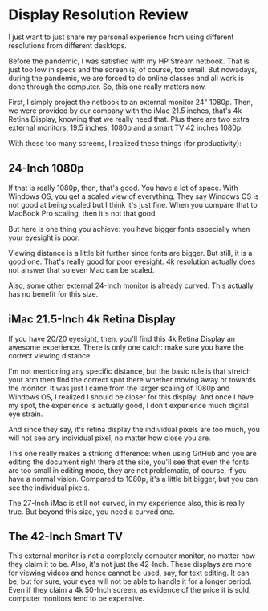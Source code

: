 # Display Resolution Review
I just want to just share my personal 
experience from using different resolutions 
from different desktops. 

Before the pandemic, I was satisfied with
my HP Stream netbook. That is just
too low in specs and the screen is,
of course, too small. 
But nowadays, during the pandemic,
we are forced to do online classes
and all work is done through the computer.
So, this one really matters now.

First, I simply project the netbook
to an external monitor 24" 1080p. Then, 
we were provided by our company
with the iMac 21.5 inches, 
that's 4k Retina Display, 
knowing that we really need that.
Plus there are two extra external 
monitors, 19.5 inches, 1080p and
a smart TV 42 inches 1080p.

With these too many screens, I realized
these things (for productivity):

## 24-Inch 1080p
If that is really 1080p, then, that's good.
You have a lot of space. With Windows OS,
you get a scaled view of everything. They
say Windows OS is not good at being scaled but
I think it's just fine. When you compare that
to MacBook Pro scaling, then it's not that
good.

But here is one thing you achieve: 
you have bigger fonts especially when your
eyesight is poor.

Viewing distance is a little bit further
since fonts are bigger. But still, it
is a good one. That's really good for poor
eyesight. 4k resolution actually does 
not answer that so even Mac can be scaled.

Also, some other external 24-Inch monitor
is already curved. This actually has no
benefit for this size.

## iMac 21.5-Inch 4k Retina Display
If you have 20/20 eyesight, then, 
you'll find this 4k Retina Display an 
awesome experience. There is only one
catch: make sure you have the correct
viewing distance.

I'm not mentioning any specific distance,
but the basic rule is that stretch your
arm then find the correct spot there
whether moving away or towards the monitor.
It was just I came from the larger
scaling of 1080p and Windows OS, I 
realized I should be closer for this 
display. And once I have my spot, 
the experience is actually good,
I don't experience much digital
eye strain.

And since they say, it's retina display
the individual pixels are too much, you
will not see any individual pixel, no matter
how close you are. 

This one really makes a striking difference:
when using GitHub and you are editing the
document right there at the site,
you'll see that even the fonts are too
small in editing mode, they are not problematic,
of course, if you have a normal vision.
Compared to 1080p, it's a little bit bigger,
but you can see the individual pixels.

The 27-Inch iMac is still not curved,
in my experience also, this is really true.
But beyond this size, you need a curved one.

## The 42-Inch Smart TV
This external monitor is not a completely
computer monitor, no matter how they claim
it to be. Also, it's not just the 42-Inch.
These displays are more for viewing videos 
and hence cannot be used, say, for
text editing. It can be, but for sure, your eyes
will not be able to handle it for a longer
period. Even if they claim a 4k 50-Inch 
screen, as evidence of the price it is sold,
computer monitors tend to be expensive.
